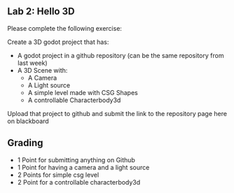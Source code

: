 ## Lab 2: Hello 3D

Please complete the following exercise:

Create a 3D godot project that has:
  - A godot project in a github repository (can be the same repository from last week)
  - A 3D Scene with:
    - A Camera
    - A Light source
    - A simple level made with CSG Shapes
    - A controllable Characterbody3d

Upload that project to github and submit the link to the repository page here on blackboard

## Grading
- 1 Point for submitting anything on Github
- 1 Point for having a camera and a light source
- 2 Points for simple csg level
- 2 Point for a controllable characterbody3d
